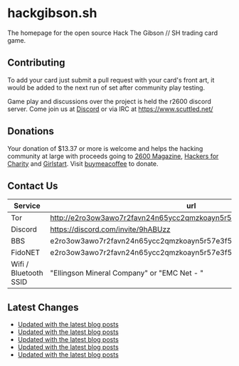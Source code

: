 # hackgibson.sh
The homepage for the open source Hack The Gibson // SH trading card game.


## Contributing

To add your card just submit a pull request with your card's front art, it would be added to the next run of set after community play testing.

Game play and discussions over the project is held the r2600 discord server. Come join us at [Discord](https://discord.com/invite/9hABUzz) or via IRC at https://www.scuttled.net/


## Donations

Your donation of $13.37 or more is welcome and helps the hacking community at large with proceeds going to [2600 Magazine](https://2600.com/), [Hackers for Charity](https://hackersforcharity.org) and [Girlstart](https://girlstart.org).  Visit [buymeacoffee](https://www.buymeacoffee.com/hackgibson.sh) to donate.


## Contact Us

Service | url
-|-
Tor | http://e2ro3ow3awo7r2favn24n65ycc2qmzkoayn5r57e3f56nvjwdcgg32ad.onion
Discord | https://discord.com/invite/9hABUzz
BBS | e2ro3ow3awo7r2favn24n65ycc2qmzkoayn5r57e3f56nvjwdcgg32ad.onion:23
FidoNET | e2ro3ow3awo7r2favn24n65ycc2qmzkoayn5r57e3f56nvjwdcgg32ad.onion:24554
Wifi / Bluetooth SSID | "Ellingson Mineral Company" or "EMC Net - <fidonet address>"

## Latest Changes
<!-- BLOG-POST-LIST:START -->
- [Updated with the latest blog posts](https://github.com/DFW2600/hackgibson.sh/commit/ac509d9a05f2c18d379fdc7893368c9aacda42fa)
- [Updated with the latest blog posts](https://github.com/DFW2600/hackgibson.sh/commit/f4e5f77472fc366f0d0fadd19cf806b1232ab4e9)
- [Updated with the latest blog posts](https://github.com/DFW2600/hackgibson.sh/commit/60b5921d2600a514d65da1c3da4813219cd86f3b)
- [Updated with the latest blog posts](https://github.com/DFW2600/hackgibson.sh/commit/9b421dfde13f7b06a75c840373313910bd318a45)
- [Updated with the latest blog posts](https://github.com/DFW2600/hackgibson.sh/commit/8b48297a319733fe5dbea0c59400d6260d476ced)
<!-- BLOG-POST-LIST:END -->
